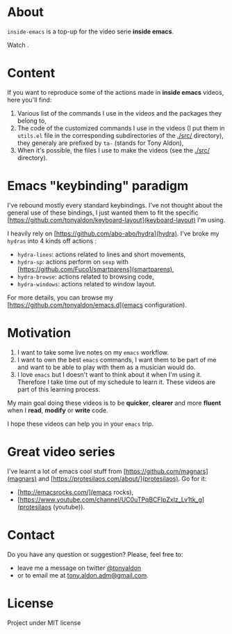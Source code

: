 # About
`inside-emacs` is a top-up for the video serie **inside emacs**.

Watch [](here).

# Content

If you want to reproduce some of the actions made in **inside
emacs** videos, here you'll find:

1. Various list of the commands I use in the videos and the packages
   they belong to,
2. The code of the customized commands I use in the videos (I put them
   in `utils.el` file in the corresponding subdirectories of the
   [./src/](src) directory), they generaly are prefixed by `ta-`
   (stands for Tony Aldon),
3. When it's possible, the files I use to make the videos (see the
   [./src/](src) directory).

# Emacs "keybinding" paradigm

I've rebound mostly every standard keybindings. I've not thought about
the general use of these bindings, I just wanted them to fit the
specific [https://github.com/tonyaldon/keyboard-layout](keyboard-layout)
I'm using.

I heavily rely on [https://github.com/abo-abo/hydra](hydra). I've
broke my `hydras` into 4 kinds off actions :

* `hydra-lines`: actions related to lines and short movements,
* `hydra-sp`: actions perform on `sexp` with
  [https://github.com/Fuco1/smartparens](smartparens),
* `hydra-browse`: actions related to browsing code,
* `hydra-windows`: actions related to window layout.

For more details, you can browse my
[https://github.com/tonyaldon/emacs.d](emacs configuration).

# Motivation

1. I want to take some live notes on my `emacs` workflow.
2. I want to own the best `emacs` commands, I want them to be part of me
   and want to be able to play with them as a musician would do.
3. I love `emacs` but I doesn't want to think about it when I'm using
   it. Therefore I take time out of my schedule to learn it. These
   videos are part of this learning process.

My main goal doing these videos is to be **quicker**, **clearer** and
more **fluent** when I **read**, **modify** or **write** code.

I hope these videos can help you in your `emacs` trip.

# Great video series

I've learnt a lot of emacs cool stuff from [https://github.com/magnars](magnars) and
[https://protesilaos.com/about/](protesilaos). Go for it:

* [http://emacsrocks.com/](emacs rocks),
* [https://www.youtube.com/channel/UC0uTPqBCFIpZxlz_Lv1tk_g](protesilaos
  (youtube)).

# Contact

Do you have any question or suggestion? Please, feel free to:
* leave me a message on twitter <a
href="http://www.twitter.com/tonyaldon">@tonyaldon</a>
* or to email me at tony.aldon.adm@gmail.com.

# License
Project under MIT license
